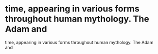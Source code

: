 # time, appearing in various forms throughout human mythology. The Adam and

time, appearing in various forms throughout human mythology. The Adam and